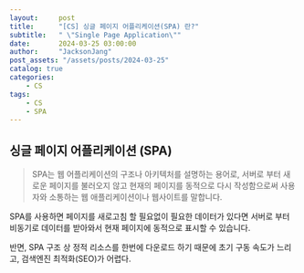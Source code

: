 ```yaml
---
layout:     post
title:      "[CS] 싱글 페이지 어플리케이션(SPA) 란?"
subtitle:   " \"Single Page Application\""
date:       2024-03-25 03:00:00
author:     "JacksonJang"
post_assets: "/assets/posts/2024-03-25"
catalog: true
categories:
    - CS
tags:
    - CS
    - SPA
---
```


## 싱글 페이지 어플리케이션 (SPA)
> SPA는 웹 어플리케이션의 구조나 아키텍처를 설명하는 용어로, 서버로 부터 새로운 페이지를 불러오지 않고 현재의 페이지를 동적으로 다시 작성함으로써 사용자와 소통하는 웹 애플리케이션이나 웹사이트를 말합니다.

SPA를 사용하면 페이지를 새로고침 할 필요없이 필요한 데이터가 있다면 서버로 부터 비동기로 데이터를 받아와서 현재 페이지에 동적으로 표시할 수 있습니다.

반면, SPA 구조 상 정적 리소스를 한번에 다운로드 하기 때문에 초기 구동 속도가 느리고, 검색엔진 최적화(SEO)가 어렵다.
